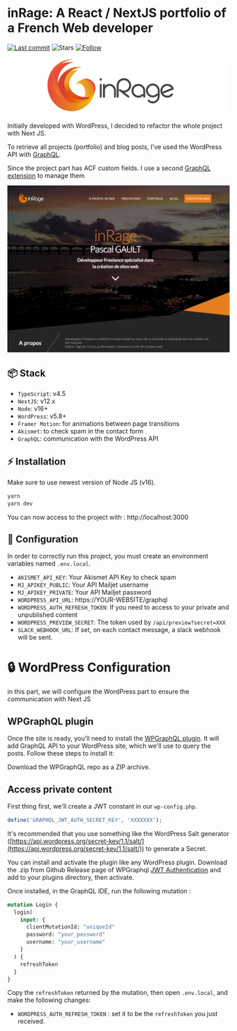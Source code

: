# inRage: A React / NextJS portfolio of a French Web developer

[![Last commit](https://img.shields.io/github/last-commit/akiletour/inrage)](https://github.com/akiletour/inrage/commits/main)
![Stars](https://img.shields.io/github/stars/akiletour/inrage?label=%E2%AD%90%20Stars)
[![Follow](https://img.shields.io/github/followers/akiletour?label=Please%20follow%20%20to%20support%20my%20work&style=social)](https://github.com/Akiletour)

<p align="center">
<img alt="Portfolio inRage - Pascal GAULT" src="./public/images/inline-logo.png" />
</p>

Initially developed with WordPress, I decided to refactor the whole project with Next JS.

To retrieve all projects (portfolio) and blog posts, I've used the WordPress API with [GraphQL](https://fr.wordpress.org/plugins/wp-graphql/).

Since the project part has ACF custom fields. I use a second [GraphQL extension](https://www.wpgraphql.com/acf/) to manage them

![inRage](./public/images/screenshot.png)

## 📦 Stack

- `TypeScript`: v4.5
- `NextJS`: v12.x
- `Node`: v16+
- `WordPress`: v5.8+
- `Framer Motion`: for animations between page transitions
- `Akismet`: to check spam in the contact form
- `GraphQL`: communication with the WordPress API

## ⚡️ Installation

Make sure to use newest version of Node JS (v16).

```bash
yarn
yarn dev
```

You can now access to the project with : http://localhost:3000

## 🔧 Configuration

In order to correctly run this project, you must create an environment variables named `.env.local`.

- `AKISMET_API_KEY`: Your Akismet API Key to check spam
- `MJ_APIKEY_PUBLIC`: Your API Mailjet username
- `MJ_APIKEY_PRIVATE`: Your API Mailjet password
- `WORDPRESS_API_URL`: https://YOUR-WEBSITE/graphql
- `WORDPRESS_AUTH_REFRESH_TOKEN`: If you need to access to your private and unpublished content
- `WORDPRESS_PREVIEW_SECRET`: The token used by `/api/preview?secret=XXX`
- `SLACK_WEBHOOK_URL`: If set, on each contact message, a slack webhook will be sent.

# 🔒️ WordPress Configuration

in this part, we will configure the WordPress part to ensure the communication with Next JS

## WPGraphQL plugin

Once the site is ready, you'll need to install the [WPGraphQL plugin](https://github.com/wp-graphql/wp-graphql). It will add GraphQL API to your WordPress site, which we'll use to query the posts. Follow these steps to install it:

Download the WPGraphQL repo as a ZIP archive.

## Access private content

First thing first, we'll create a JWT constant in our `wp-config.php`.

```php
define('GRAPHQL_JWT_AUTH_SECRET_KEY', 'XXXXXXX');
```

It's recommended that you use something like the WordPress Salt generator ([https://api.wordpress.org/secret-key/1.1/salt/](https://api.wordpress.org/secret-key/1.1/salt/)) to generate a Secret.

You can install and activate the plugin like any WordPress plugin. Download the .zip from Github Release page of WPGraphql [JWT Authentication](https://github.com/wp-graphql/wp-graphql-jwt-authentication/releases) and add to your plugins directory, then activate.

Once installed, in the GraphQL IDE, run the following mutation :

```graphql
mutation Login {
  login(
    input: {
      clientMutationId: "uniqueId"
      password: "your_password"
      username: "your_username"
    }
  ) {
    refreshToken
  }
}
```

Copy the `refreshToken` returned by the mutation, then open `.env.local`, and make the following changes:

- `WORDPRESS_AUTH_REFRESH_TOKEN` : set it to be the `refreshToken` you just received.
